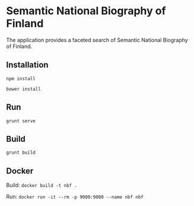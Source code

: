 # Semantic National Biography of Finland
The application provides a faceted search of Semantic National Biography of Finland.

Installation
------------

`npm install`

`bower install`

Run
------------
`grunt serve`

Build
------------
`grunt build`

Docker
------------

Build: `docker build -t nbf .`

Run: `docker run -it --rm -p 9000:9000 --name nbf nbf`